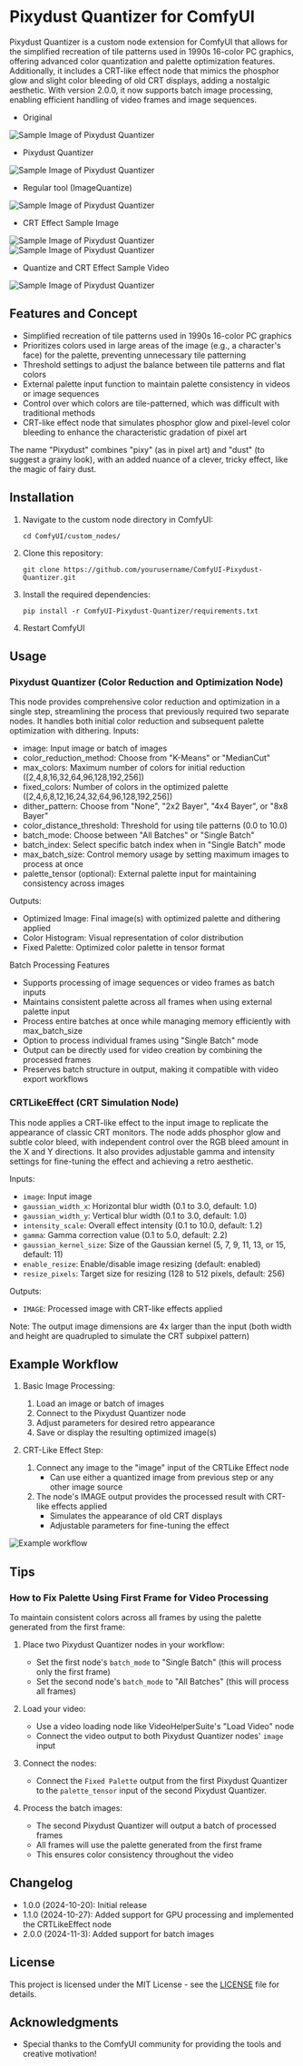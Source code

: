# Pixydust Quantizer for ComfyUI

Pixydust Quantizer is a custom node extension for ComfyUI that allows for the simplified recreation of tile patterns used in 1990s 16-color PC graphics, offering advanced color quantization and palette optimization features.
Additionally, it includes a CRT-like effect node that mimics the phosphor glow and slight color bleeding of old CRT displays, adding a nostalgic aesthetic.
With version 2.0.0, it now supports batch image processing, enabling efficient handling of video frames and image sequences.

- Original

![Sample Image of Pixydust Quantizer](images/sample_img_02.png)

- Pixydust Quantizer

![Sample Image of Pixydust Quantizer](images/sample_img_03.png)

- Regular tool  (ImageQuantize)

![Sample Image of Pixydust Quantizer](images/sample_img_04.png)

- CRT Effect Sample Image

![Sample Image of Pixydust Quantizer](images/CRT_sample1.png)
![Sample Image of Pixydust Quantizer](images/CRT_sample2.png)

- Quantize and CRT Effect Sample Video

![Sample Image of Pixydust Quantizer](images/CRT_mov_001.gif)

## Features and Concept

- Simplified recreation of tile patterns used in 1990s 16-color PC graphics
- Prioritizes colors used in large areas of the image (e.g., a character's face) for the palette, preventing unnecessary tile patterning
- Threshold settings to adjust the balance between tile patterns and flat colors
- External palette input function to maintain palette consistency in videos or image sequences
- Control over which colors are tile-patterned, which was difficult with traditional methods
- CRT-like effect node that simulates phosphor glow and pixel-level color bleeding to enhance the characteristic gradation of pixel art

The name "Pixydust" combines "pixy" (as in pixel art) and "dust" (to suggest a grainy look), with an added nuance of a clever, tricky effect, like the magic of fairy dust.

## Installation

1. Navigate to the custom node directory in ComfyUI:
   ```
   cd ComfyUI/custom_nodes/
   ```

2. Clone this repository:
   ```
   git clone https://github.com/yourusername/ComfyUI-Pixydust-Quantizer.git
   ```

3. Install the required dependencies:
   ```
   pip install -r ComfyUI-Pixydust-Quantizer/requirements.txt
   ```

4. Restart ComfyUI

## Usage

### Pixydust Quantizer (Color Reduction and Optimization Node)
This node provides comprehensive color reduction and optimization in a single step, streamlining the process that previously required two separate nodes. It handles both initial color reduction and subsequent palette optimization with dithering.
Inputs:

- image: Input image or batch of images
- color_reduction_method: Choose from "K-Means" or "MedianCut"
- max_colors: Maximum number of colors for initial reduction ([2,4,8,16,32,64,96,128,192,256])
- fixed_colors: Number of colors in the optimized palette ([2,4,6,8,12,16,24,32,64,96,128,192,256])
- dither_pattern: Choose from "None", "2x2 Bayer", "4x4 Bayer", or "8x8 Bayer"
- color_distance_threshold: Threshold for using tile patterns (0.0 to 10.0)
- batch_mode: Choose between "All Batches" or "Single Batch"
- batch_index: Select specific batch index when in "Single Batch" mode
- max_batch_size: Control memory usage by setting maximum images to process at once
- palette_tensor (optional): External palette input for maintaining consistency across images

Outputs:

- Optimized Image: Final image(s) with optimized palette and dithering applied
- Color Histogram: Visual representation of color distribution
- Fixed Palette: Optimized color palette in tensor format

Batch Processing Features

- Supports processing of image sequences or video frames as batch inputs
- Maintains consistent palette across all frames when using external palette input
- Process entire batches at once while managing memory efficiently with max_batch_size
- Option to process individual frames using "Single Batch" mode
- Output can be directly used for video creation by combining the processed frames
- Preserves batch structure in output, making it compatible with video export workflows

### CRTLikeEffect (CRT Simulation Node)

This node applies a CRT-like effect to the input image to replicate the appearance of classic CRT monitors. The node adds phosphor glow and subtle color bleed, with independent control over the RGB bleed amount in the X and Y directions. It also provides adjustable gamma and intensity settings for fine-tuning the effect and achieving a retro aesthetic.

Inputs:
- `image`: Input image
- `gaussian_width_x`: Horizontal blur width (0.1 to 3.0, default: 1.0)
- `gaussian_width_y`: Vertical blur width (0.1 to 3.0, default: 1.0)
- `intensity_scale`: Overall effect intensity (0.1 to 10.0, default: 1.2)
- `gamma`: Gamma correction value (0.1 to 5.0, default: 2.2)
- `gaussian_kernel_size`: Size of the Gaussian kernel (5, 7, 9, 11, 13, or 15, default: 11)
- `enable_resize`: Enable/disable image resizing (default: enabled)
- `resize_pixels`: Target size for resizing (128 to 512 pixels, default: 256)

Outputs:
- `IMAGE`: Processed image with CRT-like effects applied

Note: The output image dimensions are 4x larger than the input (both width and height are quadrupled to simulate the CRT subpixel pattern)

## Example Workflow

1. Basic Image Processing:
   1. Load an image or batch of images
   2. Connect to the Pixydust Quantizer node
   3. Adjust parameters for desired retro appearance
   4. Save or display the resulting optimized image(s)

2. CRT-Like Effect Step:
   1. Connect any image to the "image" input of the CRTLike Effect node 
      - Can use either a quantized image from previous step or any other image source
   2. The node's IMAGE output provides the processed result with CRT-like effects applied
      - Simulates the appearance of old CRT displays
      - Adjustable parameters for fine-tuning the effect

![Example workflow](workflow_1.png)

## Tips

### How to Fix Palette Using First Frame for Video Processing

To maintain consistent colors across all frames by using the palette generated from the first frame:

1. Place two Pixydust Quantizer nodes in your workflow:
   - Set the first node's `batch_mode` to "Single Batch" (this will process only the first frame)
   - Set the second node's `batch_mode` to "All Batches" (this will process all frames)

2. Load your video:
   - Use a video loading node like VideoHelperSuite's "Load Video" node
   - Connect the video output to both Pixydust Quantizer nodes' `image` input

3. Connect the nodes:
   - Connect the `Fixed Palette` output from the first Pixydust Quantizer to the `palette_tensor` input of the second Pixydust Quantizer.

4. Process the batch images:
   - The second Pixydust Quantizer will output a batch of processed frames
   - All frames will use the palette generated from the first frame
   - This ensures color consistency throughout the video

## Changelog
- 1.0.0 (2024-10-20): Initial release
- 1.1.0 (2024-10-27): Added support for GPU processing and implemented the CRTLikeEffect node
- 2.0.0 (2024-11-3): Added support for batch images

## License

This project is licensed under the MIT License - see the [LICENSE](LICENCE.txt) file for details.

## Acknowledgments

- Special thanks to the ComfyUI community for providing the tools and creative motivation!